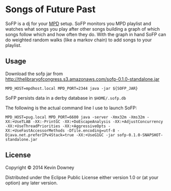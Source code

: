 # Songs of Future Past

SoFP is a dj for your
[MPD](http://mpd.wikia.com/wiki/Music_Player_Daemon_Wiki) setup. SoFP
monitors you MPD playlist and watches what songs you play after other
songs building a graph of which songs follow which and how often they
do. With the graph in hand SoFP can do weighted random walks (like a
markov chain) to add songs to your playlist.

## Usage

Download the sofp jar from http://thelibraryofcongress.s3.amazonaws.com/sofp-0.1.0-standalone.jar

```shell
MPD_HOST=mpdhost.local MPD_PORT=2344 java -jar ${SOFP_JAR}
```

SoFP persists data in a derby database in `$HOME/.sofp.db` 

The following is the actual command line I use to launch SoFP:
```shell
MPD_HOST=pug.local MPD_PORT=6600 java -server -Xmx32m -Xms32m -XX:+UseTLAB -XX:-PrintGC -XX:+DoEscapeAnalysis -XX:+AdjustConcurrency -XX:+UseThreadPriorities -XX:+AggressiveOpts -XX:+UseFastAccessorMethods -Dfile.encoding=utf-8 -Djava.net.preferIPv4Stack=true -XX:+UseG1GC -jar sofp-0.1.0-SNAPSHOT-standalone.jar   
```

## License

Copyright © 2014 Kevin Downey

Distributed under the Eclipse Public License either version 1.0 or (at
your option) any later version.
